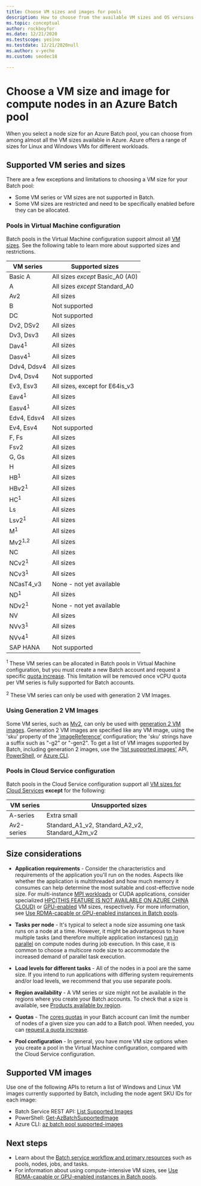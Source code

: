 ```yaml
---
title: Choose VM sizes and images for pools
description: How to choose from the available VM sizes and OS versions for compute nodes in Azure Batch pools
ms.topic: conceptual
author: rockboyfor
ms.date: 12/21/2020
ms.testscope: yes|no
ms.testdate: 12/21/2020null
ms.author: v-yeche
ms.custom: seodec18

---
```


# Choose a VM size and image for compute nodes in an Azure Batch pool

When you select a node size for an Azure Batch pool, you can choose from among almost all the VM sizes available in Azure. Azure offers a range of sizes for Linux and Windows VMs for different workloads.

## Supported VM series and sizes

There are a few exceptions and limitations to choosing a VM size for your Batch pool:

- Some VM series or VM sizes are not supported in Batch.
- Some VM sizes are restricted and need to be specifically enabled before they can be allocated.

### Pools in Virtual Machine configuration

Batch pools in the Virtual Machine configuration support almost all [VM sizes](../virtual-machines/sizes.md). See the following table to learn more about supported sizes and restrictions.

| VM series  | Supported sizes |
|------------|---------|
| Basic A | All sizes *except* Basic_A0 (A0) |
| A | All sizes *except* Standard_A0 |
| Av2 | All sizes |
| B | Not supported |
| DC | Not supported |
| Dv2, DSv2 | All sizes |
| Dv3, Dsv3 | All sizes |
| Dav4<sup>1</sup> | All sizes |
| Dasv4<sup>1</sup> | All sizes |
| Ddv4, Ddsv4 |  All sizes |
| Dv4, Dsv4 | Not supported |
| Ev3, Esv3 | All sizes, except for E64is_v3 |
| Eav4<sup>1</sup> | All sizes |
| Easv4<sup>1</sup> | All sizes |
| Edv4, Edsv4 |  All sizes |
| Ev4, Esv4 | Not supported |
| F, Fs | All sizes |
| Fsv2 | All sizes |
| G, Gs | All sizes |
| H | All sizes |
| HB<sup>1</sup> | All sizes |
| HBv2<sup>1</sup> | All sizes |
| HC<sup>1</sup> | All sizes |
| Ls | All sizes |
| Lsv2<sup>1</sup> | All sizes |
| M<sup>1</sup> | All sizes |
| Mv2<sup>1,2</sup> | All sizes |
| NC | All sizes |
| NCv2<sup>1</sup> | All sizes |
| NCv3<sup>1</sup> | All sizes |
| NCasT4_v3 | None - not yet available |
| ND<sup>1</sup> | All sizes |
| NDv2<sup>1</sup> | None - not yet available |
| NV | All sizes |
| NVv3<sup>1</sup> | All sizes |
| NVv4<sup>1</sup> | All sizes |
| SAP HANA | Not supported |

<sup>1</sup> These VM series can be allocated in Batch pools in Virtual Machine configuration, but you must create a new Batch account and request a specific [quota increase](batch-quota-limit.md#increase-a-quota). This limitation will be removed once vCPU quota per VM series is fully supported for Batch accounts.

<sup>2</sup> These VM series can only be used with generation 2 VM Images.

### Using Generation 2 VM Images

Some VM series, such as [Mv2](../virtual-machines/mv2-series.md), can only be used with [generation 2 VM images](../virtual-machines/generation-2.md). Generation 2 VM images are specified like any VM image, using the 'sku' property of the ['imageReference'](https://docs.microsoft.com/rest/api/batchservice/pool/add#imagereference) configuration; the 'sku' strings have a suffix such as "-g2" or "-gen2". To get a list of VM images supported by Batch, including generation 2 images, use the ['list supported images'](https://docs.microsoft.com/rest/api/batchservice/account/listsupportedimages) API, [PowerShell](https://docs.microsoft.com/powershell/module/az.batch/get-azbatchsupportedimage), or [Azure CLI](https://docs.azure.cn/cli/batch/pool/supported-images).

### Pools in Cloud Service configuration

Batch pools in the Cloud Service configuration support all [VM sizes for Cloud Services](../cloud-services/cloud-services-sizes-specs.md) **except** for the following:

| VM series  | Unsupported sizes |
|------------|-------------------|
| A-series   | Extra small       |
| Av2-series | Standard_A1_v2, Standard_A2_v2, Standard_A2m_v2 |

## Size considerations

- **Application requirements** - Consider the characteristics and requirements of the application you'll run on the nodes. Aspects like whether the application is multithreaded and how much memory it consumes can help determine the most suitable and cost-effective node size. For multi-instance [MPI workloads](batch-mpi.md) or CUDA applications, consider specialized [HPC(THIS FEATURE IS NOT AVAILABLE ON AZURE CHINA CLOUD)](../virtual-machines/sizes-hpc.md) or [GPU-enabled](../virtual-machines/sizes-gpu.md) VM sizes, respectively. For more information, see [Use RDMA-capable or GPU-enabled instances in Batch pools](batch-pool-compute-intensive-sizes.md).

<!--Not Available on FEATURE HPC-->


- **Tasks per node** - It's typical to select a node size assuming one task runs on a node at a time. However, it might be advantageous to have multiple tasks (and therefore multiple application instances) [run in parallel](batch-parallel-node-tasks.md) on compute nodes during job execution. In this case, it is common to choose a multicore node size to accommodate the increased demand of parallel task execution.

- **Load levels for different tasks** - All of the nodes in a pool are the same size. If you intend to run applications with differing system requirements and/or load levels, we recommend that you use separate pools.

- **Region availability** - A VM series or size might not be available in the regions where you create your Batch accounts. To check that a size is available, see [Products available by region](https://azure.microsoft.com/regions/services/).

- **Quotas** - The [cores quotas](batch-quota-limit.md#resource-quotas) in your Batch account can limit the number of nodes of a given size you can add to a Batch pool. When needed, you can [request a quota increase](batch-quota-limit.md#increase-a-quota).

- **Pool configuration** - In general, you have more VM size options when you create a pool in the Virtual Machine configuration, compared with the Cloud Service configuration.

## Supported VM images

Use one of the following APIs to return a list of Windows and Linux VM images currently supported by Batch, including the node agent SKU IDs for each image:

- Batch Service REST API: [List Supported Images](https://docs.microsoft.com/rest/api/batchservice/account/listsupportedimages)
- PowerShell: [Get-AzBatchSupportedImage](https://docs.microsoft.com/powershell/module/az.batch/get-azbatchsupportedimage)
- Azure CLI: [az batch pool supported-images](https://docs.azure.cn/cli/batch/pool/supported-images#az-batch-pool-supported-images)

## Next steps

- Learn about the [Batch service workflow and primary resources](batch-service-workflow-features.md) such as pools, nodes, jobs, and tasks.
- For information about using compute-intensive VM sizes, see [Use RDMA-capable or GPU-enabled instances in Batch pools](batch-pool-compute-intensive-sizes.md).



<!-- Update_Description: new article about batch pool vm sizes -->
<!--NEW.date: 12/21/2020-->